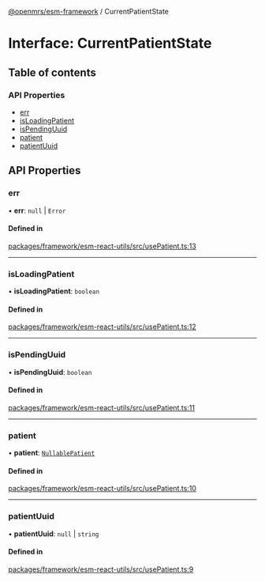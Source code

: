 [@openmrs/esm-framework](../API.md) / CurrentPatientState

# Interface: CurrentPatientState

## Table of contents

### API Properties

- [err](CurrentPatientState.md#err)
- [isLoadingPatient](CurrentPatientState.md#isloadingpatient)
- [isPendingUuid](CurrentPatientState.md#ispendinguuid)
- [patient](CurrentPatientState.md#patient)
- [patientUuid](CurrentPatientState.md#patientuuid)

## API Properties

### err

• **err**: ``null`` \| `Error`

#### Defined in

[packages/framework/esm-react-utils/src/usePatient.ts:13](https://github.com/openmrs/openmrs-esm-core/blob/main/packages/framework/esm-react-utils/src/usePatient.ts#L13)

___

### isLoadingPatient

• **isLoadingPatient**: `boolean`

#### Defined in

[packages/framework/esm-react-utils/src/usePatient.ts:12](https://github.com/openmrs/openmrs-esm-core/blob/main/packages/framework/esm-react-utils/src/usePatient.ts#L12)

___

### isPendingUuid

• **isPendingUuid**: `boolean`

#### Defined in

[packages/framework/esm-react-utils/src/usePatient.ts:11](https://github.com/openmrs/openmrs-esm-core/blob/main/packages/framework/esm-react-utils/src/usePatient.ts#L11)

___

### patient

• **patient**: [`NullablePatient`](../API.md#nullablepatient)

#### Defined in

[packages/framework/esm-react-utils/src/usePatient.ts:10](https://github.com/openmrs/openmrs-esm-core/blob/main/packages/framework/esm-react-utils/src/usePatient.ts#L10)

___

### patientUuid

• **patientUuid**: ``null`` \| `string`

#### Defined in

[packages/framework/esm-react-utils/src/usePatient.ts:9](https://github.com/openmrs/openmrs-esm-core/blob/main/packages/framework/esm-react-utils/src/usePatient.ts#L9)
